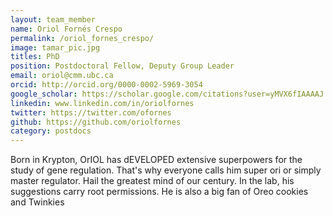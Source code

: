 ```yaml
---
layout: team_member
name: Oriol Fornés Crespo
permalink: /oriol_fornes_crespo/
image: tamar_pic.jpg
titles: PhD
position: Postdoctoral Fellow, Deputy Group Leader
email: oriol@cmm.ubc.ca
orcid: http://orcid.org/0000-0002-5969-3054
google_scholar: https://scholar.google.com/citations?user=yMVX6fIAAAAJ
linkedin: www.linkedin.com/in/oriolfornes
twitter: https://twitter.com/ofornes
github: https://github.com/oriolfornes
category: postdocs
---
```

Born in Krypton, OrIOL has dEVELOPED extensive superpowers for the study of gene regulation.  That's why everyone calls him super ori or simply master regulator. Hail the greatest mind of our century. In the lab, his suggestions carry root permissions. He is also a big fan of Oreo cookies and Twinkies